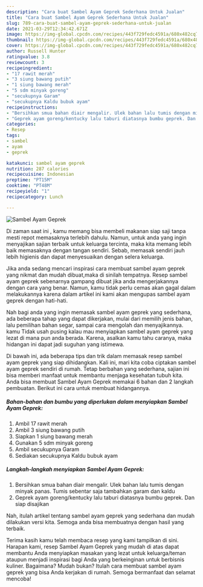 ```yaml
---
description: "Cara buat Sambel Ayam Geprek Sederhana Untuk Jualan"
title: "Cara buat Sambel Ayam Geprek Sederhana Untuk Jualan"
slug: 789-cara-buat-sambel-ayam-geprek-sederhana-untuk-jualan
date: 2021-03-29T12:34:42.671Z
image: https://img-global.cpcdn.com/recipes/443f729fedc4591a/680x482cq70/sambel-ayam-geprek-foto-resep-utama.jpg
thumbnail: https://img-global.cpcdn.com/recipes/443f729fedc4591a/680x482cq70/sambel-ayam-geprek-foto-resep-utama.jpg
cover: https://img-global.cpcdn.com/recipes/443f729fedc4591a/680x482cq70/sambel-ayam-geprek-foto-resep-utama.jpg
author: Russell Hunter
ratingvalue: 3.8
reviewcount: 3
recipeingredient:
- "17 rawit merah"
- "3 siung bawang putih"
- "1 siung bawang merah"
- "5 sdm minyak goreng"
- "secukupnya Garam"
- "secukupnya Kaldu bubuk ayam"
recipeinstructions:
- "Bersihkan smua bahan diair mengalir. Ulek bahan lalu tumis dengan minyak panas. Tumis sebentar saja tambahkan garam dan kaldu"
- "Geprek ayam goreng/kentucky lalu taburi diatasnya bumbu geprek. Dan siap disajikan"
categories:
- Resep
tags:
- sambel
- ayam
- geprek

katakunci: sambel ayam geprek 
nutrition: 287 calories
recipecuisine: Indonesian
preptime: "PT15M"
cooktime: "PT48M"
recipeyield: "1"
recipecategory: Lunch

---
```



![Sambel Ayam Geprek](https://img-global.cpcdn.com/recipes/443f729fedc4591a/680x482cq70/sambel-ayam-geprek-foto-resep-utama.jpg)

Di zaman  saat ini , kamu memang bisa membeli makanan siap saji tanpa mesti repot memasaknya terlebih dahulu. Namun, untuk anda yang ingin menyajikan sajian terbaik untuk keluarga tercinta, maka kita memang lebih baik memasaknya dengan tangan sendiri. Sebab, memasak sendiri jauh lebih higienis dan dapat menyesuaikan dengan selera keluarga.

Jika anda sedang mencari inspirasi cara membuat sambel ayam geprek yang nikmat dan mudah dibuat,maka di sinilah tempatnya. Resep sambel ayam geprek  sebenarnya gampang dibuat jika anda mengerjakannya dengan cara yang benar. Namun, kamu tidak perlu cemas akan gagal dalam melakukannya 
karena dalam artikel ini kami akan mengupas sambel ayam geprek dengan hati-hati.  



Nah bagi anda yang ingin memasak sambel ayam geprek yang sederhana, ada beberapa tahap yang dapat dikerjakan, mulai dari memilih jenis bahan, lalu pemilihan bahan segar, sampai cara mengolah dan menyajikannya. kamu Tidak usah pusing kalau mau menyiapkan sambel ayam geprek yang lezat di mana pun anda berada. Karena, asalkan kamu  tahu caranya, maka hidangan ini dapat jadi suguhan yang istimewa.

Di bawah ini, ada beberapa tips dan trik dalam memasak resep sambel ayam geprek yang siap dihidangkan. Kali ini, mari kita coba ciptakan sambel ayam geprek sendiri di rumah. Tetap berbahan yang sederhana, sajian ini bisa memberi manfaat untuk membantu menjaga kesehatan tubuh kita. Anda bisa membuat Sambel Ayam Geprek memakai 6 bahan dan 2 langkah pembuatan. Berikut ini cara untuk membuat hidangannya.

<!--inarticleads1-->

##### Bahan-bahan dan bumbu yang diperlukan dalam menyiapkan Sambel Ayam Geprek:

1. Ambil 17 rawit merah
1. Ambil 3 siung bawang putih
1. Siapkan 1 siung bawang merah
1. Gunakan 5 sdm minyak goreng
1. Ambil secukupnya Garam
1. Sediakan secukupnya Kaldu bubuk ayam




<!--inarticleads2-->

##### Langkah-langkah menyiapkan Sambel Ayam Geprek:

1. Bersihkan smua bahan diair mengalir. Ulek bahan lalu tumis dengan minyak panas. Tumis sebentar saja tambahkan garam dan kaldu
1. Geprek ayam goreng/kentucky lalu taburi diatasnya bumbu geprek. Dan siap disajikan




Nah, itulah artikel tentang  sambel ayam geprek  yang sederhana dan mudah dilakukan versi kita. Semoga anda bisa membuatnya dengan hasil yang terbaik. 

Terima kasih kamu telah membaca resep yang kami tampilkan di sini. Harapan kami, resep  Sambel Ayam Geprek yang mudah di atas dapat membantu Anda menyiapkan masakan yang lezat untuk keluarga/teman ataupun menjadi inspirasi bagi Anda yang berkeinginan untuk berbisnis kuliner. Bagaimana? Mudah bukan? Itulah cara membuat sambel ayam geprek yang bisa Anda kerjakan di rumah. Semoga bermanfaat dan selamat mencoba!

